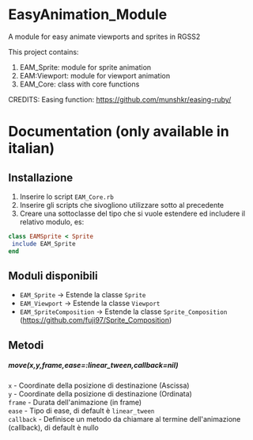 # EasyAnimation_Module
A module for easy animate viewports and sprites in RGSS2

This project contains:
1. EAM_Sprite: module for sprite animation
2. EAM:Viewport: module for viewport animation
3. EAM_Core: class with core functions

CREDITS:
Easing function: https://github.com/munshkr/easing-ruby/

# Documentation (only available in italian)

## Installazione
1. Inserire lo script `EAM_Core.rb`
2. Inserire gli scripts che sivogliono utilizzare sotto al precedente
3. Creare una sottoclasse del tipo che si vuole estendere ed includere il relativo modulo, es:
```ruby
class EAMSprite < Sprite
 include EAM_Sprite
end
```

## Moduli disponibili
- `EAM_Sprite` -> Estende la classe `Sprite`
- `EAM_Viewport` -> Estende la classe `Viewport`
- `EAM_SpriteComposition` -> Estende la classe `Sprite_Composition` (https://github.com/fuji97/Sprite_Composition)

## Metodi
##### move(x,y,frame,ease=:linear_tween,callback=nil)
`x` - Coordinate della posizione di destinazione (Ascissa)  
`y` - Coordinate della posizione di destinazione (Ordinata)  
`frame` - Durata dell'animazione (in frame)  
`ease` - Tipo di ease, di default è `linear_tween`  
`callback` - Definisce un metodo da chiamare al termine dell'animazione (callback), di default è nullo  
